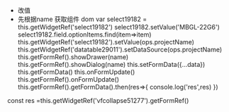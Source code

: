 - 改值
- 先根据name 获取组件 dom
var select19182 = this.getWidgetRef('select19182')
select19182.setValue('MBGL-22G6')
select19182.field.optionItems.find(item=>item)
this.getWidgetRef('select19182').setValue(ops.projectName)
this.getWidgetRef('datatable29011').setDataSource(ops.projectName)
this.getFormRef().showDrawer(name)
this.getFormRef().showDialog(name)
this.setFormData({...data})
this.getFormData()
this.onFormUpdate()
this.getFormRef().onFormUpdate()
this.getFormRef().getFormData().then(res=>{
  console.log('res',res)
})


const res =this.getWidgetRef('vfcollapse51277').getFormRef()
